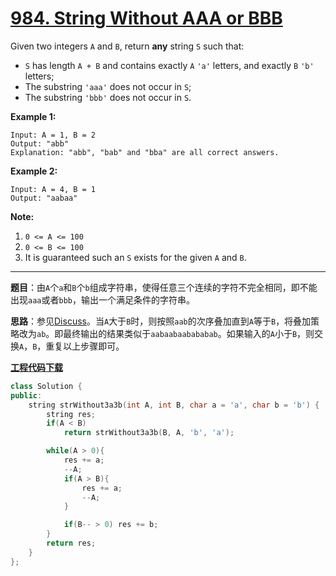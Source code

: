 # [984. String Without AAA or BBB](https://leetcode.com/problems/string-without-aaa-or-bbb/)

Given two integers `A` and `B`, return **any** string `S` such that:

- `S` has length `A + B` and contains exactly `A` `'a'` letters, and exactly `B` `'b'` letters;
- The substring `'aaa'` does not occur in `S`;
- The substring `'bbb'` does not occur in `S`.

**Example 1:**

```
Input: A = 1, B = 2
Output: "abb"
Explanation: "abb", "bab" and "bba" are all correct answers.
```

**Example 2:**

```
Input: A = 4, B = 1
Output: "aabaa"
```

**Note:**

1. `0 <= A <= 100`
2. `0 <= B <= 100`
3. It is guaranteed such an `S` exists for the given `A` and `B`.

-----

**题目**：由`A`个`a`和`B`个`b`组成字符串，使得任意三个连续的字符不完全相同，即不能出现`aaa`或者`bbb`，输出一个满足条件的字符串。

**思路**：参见[Discuss](https://leetcode.com/problems/string-without-aaa-or-bbb/discuss/226649/JavaC%2B%2B-(and-Python)-simple-greedy)。当`A`大于`B`时，则按照`aab`的次序叠加直到`A`等于`B`，将叠加策略改为`ab`。即最终输出的结果类似于`aabaabaabababab`。如果输入的`A`小于`B`，则交换`A`，`B`，重复以上步骤即可。

[**工程代码下载**](https://github.com/shenkh/leetcode)

```cpp
class Solution {
public:
    string strWithout3a3b(int A, int B, char a = 'a', char b = 'b') {
        string res;
        if(A < B)
            return strWithout3a3b(B, A, 'b', 'a');

        while(A > 0){
            res += a;
            --A;
            if(A > B){
                res += a;
                --A;
            }

            if(B-- > 0) res += b;
        }
        return res;
    }
};
```
